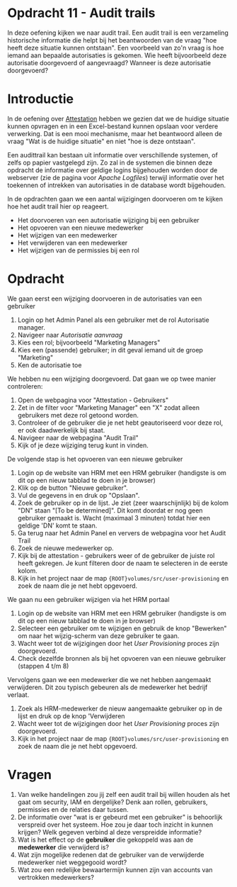 # Opdracht 11 - Audit trails

In deze oefening kijken we naar audit trail. Een audit trail is een verzameling historische informatie die helpt bij
het beantwoorden van de vraag "hoe heeft deze situatie kunnen ontstaan". Een voorbeeld van zo'n vraag is hoe iemand
aan bepaalde autorisaties is gekomen. Wie heeft bijvoorbeeld deze autorisatie doorgevoerd of aangevraagd? Wanneer is
deze autorisatie doorgevoerd?

# Introductie

In de oefening over [Attestation](./Oefening%2008.MD) hebben we gezien dat we de huidige situatie kunnen opvragen en
in een Excel-bestand kunnen opslaan voor verdere verwerking. Dat is een mooi mechanisme, maar het beantwoord alleen de
vraag "Wat is de huidige situatie" en niet "hoe is deze ontstaan".

Een audittrail kan bestaan uit informatie over verschillende systemen, of zelfs op papier vastgelegd zijn. Zo zal in de
systemen die binnen deze opdracht de informatie over geldige logins bijgehouden worden door de webserver (zie de pagina
voor *Apache Logfiles*) terwijl informatie over het toekennen of intrekken van autorisaties in de database wordt
bijgehouden.

In de opdrachten gaan we een aantal wijzigingen doorvoeren om te kijken hoe het audit trail hier op reageert.

* Het doorvoeren van een autorisatie wijziging bij een gebruiker
* Het opvoeren van een nieuwe medewerker
* Het wijzigen van een medewerker
* Het verwijderen van een medewerker
* Het wijzigen van de permissies bij een rol

# Opdracht

We gaan eerst een wijziging doorvoeren in de autorisaties van een gebruiker

1. Login op het Admin Panel als een gebruiker met de rol Autorisatie manager.
2. Navigeer naar *Autorisatie aanvraag*
3. Kies een rol; bijvoorbeeld "Marketing Managers"
4. Kies een (passende) gebruiker; in dit geval iemand uit de groep "Marketing"
5. Ken de autorisatie toe

We hebben nu een wijziging doorgevoerd. Dat gaan we op twee manier controleren:

1. Open de webpagina voor "Attestation - Gebruikers"
2. Zet in de filter voor "Marketing Manager" een "X" zodat alleen gebruikers met deze rol getoond worden.
3. Controleer of de gebruiker die je net hebt geautoriseerd voor deze rol, er ook daadwerkelijk bij staat.
4. Navigeer naar de webpagina "Audit Trail"
5. Kijk of je deze wijziging terug kunt in vinden.

De volgende stap is het opvoeren van een nieuwe gebruiker

1. Login op de website van HRM met een HRM gebruiker (handigste is om dit op een nieuw tabblad te doen in je browser)
2. Klik op de button "Nieuwe gebruiker".
3. Vul de gegevens in en druk op "Opslaan".
4. Zoek de gebruiker op in de lijst. Je ziet (zeer waarschijnlijk) bij de kolom "DN" staan "[To be determined]". Dit
   komt
   doordat er nog geen gebruiker gemaakt is. Wacht (maximaal 3 minuten) totdat hier een geldige 'DN' komt te staan.
5. Ga terug naar het Admin Panel en ververs de webpagina voor het Audit Trail
6. Zoek de nieuwe medewerker op.
7. Kijk bij de attestation - gebruikers weer of de gebruiker de juiste rol heeft gekregen. Je kunt filteren door de
   naam te selecteren in de eerste kolom.
8. Kijk in het project naar de map `{ROOT}volumes/src/user-provisioning` en zoek de naam die je net hebt opgevoerd.

We gaan nu een gebruiker wijzigen via het HRM portaal

1. Login op de website van HRM met een HRM gebruiker (handigste is om dit op een nieuw tabblad te doen in je browser)
2. Selecteer een gebruiker om te wijzigen en gebruik de knop "Bewerken" om naar het wijzig-scherm van deze gebruiker
   te gaan.
3. Wacht weer tot de wijzigingen door het *User Provisioning* proces zijn doorgevoerd.
4. Check dezelfde bronnen als bij het opvoeren van een nieuwe gebruiker (stappen 4 t/m 8)

Vervolgens gaan we een medewerker die we net hebben aangemaakt verwijderen. Dit zou typisch gebeuren als de medewerker
het bedrijf verlaat.

1. Zoek als HRM-medewerker de nieuw aangemaakte gebruiker op in de lijst en druk op de knop 'Verwijderen
2. Wacht weer tot de wijzigingen door het *User Provisioning* proces zijn doorgevoerd.
3. Kijk in het project naar de map `{ROOT}volumes/src/user-provisioning` en zoek de naam die je net hebt opgevoerd.

# Vragen

1. Van welke handelingen zou jij zelf een audit trail bij willen houden als het gaat om security, IAM en dergelijke?
   Denk aan rollen, gebruikers, permissies en de relaties daar tussen.
2. De informatie over "wat is er gebeurd met een gebruiker" is behoorlijk verspreid over het systeem. Hoe zou je daar
   toch inzicht in kunnen krijgen? Welk gegeven verbind al deze verspreidde informatie?
3. Wat is het effect op de **gebruiker** die gekoppeld was aan de **medewerker** die verwijderd is?
4. Wat zijn mogelijke redenen dat de gebruiker van de verwijderde medewerker niet weggegooid wordt?
5. Wat zou een redelijke bewaartermijn kunnen zijn van accounts van vertrokken medewerkers?
